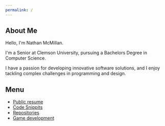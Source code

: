 ```yaml
---
permalink: /
---
```


## About Me
Hello, I'm Nathan McMillan.

I'm a Senior at Clemson University, pursuing a Bachelors Degree in Computer Science.

I have a passion for developing innovative software solutions, and I enjoy tackling complex challenges in programming and design.




## Menu

- [Public resume](resume.md)
- [Code Snippits](snippit.md)
- [Repositories](repo.md)
- [Game development](gamedev.md)
